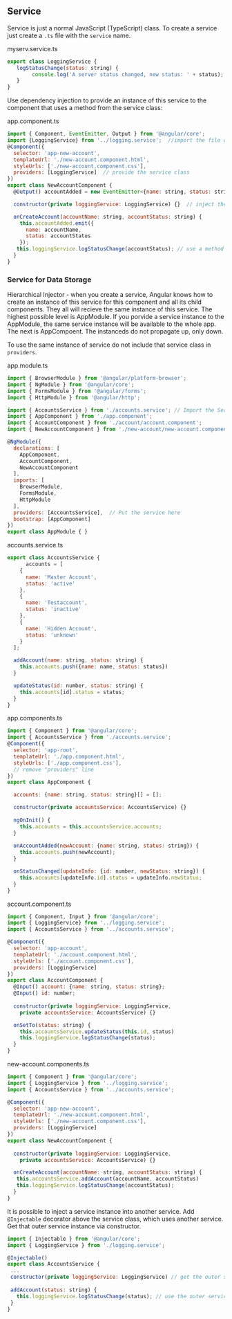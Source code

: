 ## Service
Service is just a normal JavaScript (TypeScript) class. To create a service just create a `.ts` file with the `service` name.

myserv.service.ts
```javascript
export class LoggingService {
   logStatusChange(status: string) {
        console.log('A server status changed, new status: ' + status);
   }
}
```
Use dependency injection to provide an instance of this service to the component that uses a method from the service class:

app.component.ts
```javascript
import { Component, EventEmitter, Output } from '@angular/core';
import {LoggingService} from '../logging.service';  //import the file with the service
@Component({
  selector: 'app-new-account',
  templateUrl: './new-account.component.html',
  styleUrls: ['./new-account.component.css'],
  providers: [LoggingService]  // provide the service class
})
export class NewAccountComponent {
  @Output() accountAdded = new EventEmitter<{name: string, status: string}>();

  constructor(private loggingService: LoggingService) {}  // inject the service

  onCreateAccount(accountName: string, accountStatus: string) {
    this.accountAdded.emit({
      name: accountName,
      status: accountStatus
    });   
   this.loggingService.logStatusChange(accountStatus); // use a method from the service
  }
}
```

### Service for Data Storage
Hierarchical Injector - when you create a service, Angular knows how to create an instance of this service for this component and all its child components. They all will recieve the same instance of this service. The highest possible level is AppModule. If you porvide a service instance to the AppModule, the same service instance will be available to the whole app. The next is AppCompoent. The instanceds do not propagate up, only down.

To use the same instance of service do not include that service class in `providers`.

app.module.ts
```javascript
import { BrowserModule } from '@angular/platform-browser';
import { NgModule } from '@angular/core';
import { FormsModule } from '@angular/forms';
import { HttpModule } from '@angular/http';

import { AccountsService } from './accounts.service'; // Import the Service
import { AppComponent } from './app.component';
import { AccountComponent } from './account/account.component';
import { NewAccountComponent } from './new-account/new-account.component';

@NgModule({
  declarations: [
    AppComponent,
    AccountComponent,
    NewAccountComponent
  ],
  imports: [
    BrowserModule,
    FormsModule,
    HttpModule
  ],
  providers: [AccountsService],  // Put the service here
  bootstrap: [AppComponent]
})
export class AppModule { }
```

accounts.service.ts
```javascript
export class AccountsService {
      accounts = [
    {
      name: 'Master Account',
      status: 'active'
    },
    {
      name: 'Testaccount',
      status: 'inactive'
    },
    {
      name: 'Hidden Account',
      status: 'unknown'
    }
  ];

  addAccount(name: string, status: string) {
    this.accounts.push({name: name, status: status})
  }

  updateStatus(id: number, status: string) {
    this.accounts[id].status = status;
  }
}
```
app.components.ts
```javascript
import { Component } from '@angular/core';
import { AccountsService } from './accounts.service';
@Component({
  selector: 'app-root',
  templateUrl: './app.component.html',
  styleUrls: ['./app.component.css'], 
  // remove "providers" line
})
export class AppComponent {

  accounts: {name: string, status: string}[] = [];

  constructor(private accountsService: AccountsService) {}
  
  ngOnInit() {
    this.accounts = this.accountsService.accounts;
  }
  
  onAccountAdded(newAccount: {name: string, status: string}) {
    this.accounts.push(newAccount);
  }

  onStatusChanged(updateInfo: {id: number, newStatus: string}) {
    this.accounts[updateInfo.id].status = updateInfo.newStatus;
  }
}
```
account.component.ts
```javascript
import { Component, Input } from '@angular/core';
import { LoggingService} from '../logging.service';
import { AccountsService } from '../accounts.service';

@Component({
  selector: 'app-account',
  templateUrl: './account.component.html',
  styleUrls: ['./account.component.css'],
  providers: [LoggingService]
})
export class AccountComponent {
  @Input() account: {name: string, status: string};
  @Input() id: number;
  
  constructor(private loggingService: LoggingService,
    private accountsService: AccountsService) {}

  onSetTo(status: string) {
    this.accountsService.updateStatus(this.id, status)
    this.loggingService.logStatusChange(status);
  }
}
```
new-account.components.ts
```javascript
import { Component } from '@angular/core';
import { LoggingService } from '../logging.service';
import { AccountsService } from '../accounts.service';

@Component({
  selector: 'app-new-account',
  templateUrl: './new-account.component.html',
  styleUrls: ['./new-account.component.css'],
  providers: [LoggingService] 
})
export class NewAccountComponent {
 
  constructor(private loggingService: LoggingService,
    private accountsService: AccountsService) {}

  onCreateAccount(accountName: string, accountStatus: string) {
   this.accountsService.addAccount(accountName, accountStatus)
   this.loggingService.logStatusChange(accountStatus);
  }
}
```
It is possible to inject a service instance into another service. Add `@Injectable` decorator above the service class, which uses another service. Get that outer service instance via constructor.
```javascript
import { Injectable } from '@angular/core';
import { LoggingService } from './logging.service';

@Injectable()
export class AccountsService {
 ...
 constructor(private loggingService: LoggingService) // get the outer servce instance
 
 addAccount(status: string) {
   this.loggingService.logStatusChange(status); // use the outer service instance
 }
}
```
